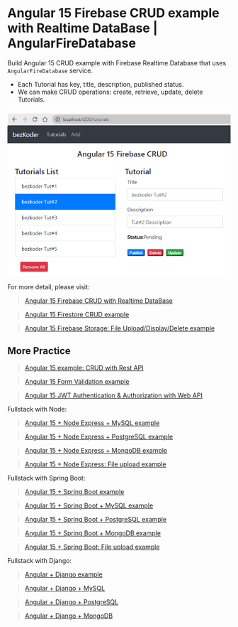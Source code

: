 # Angular 15 Firebase CRUD example with Realtime DataBase | AngularFireDatabase

Build Angular 15 CRUD example with Firebase Realtime Database that uses `AngularFireDatabase` service.

- Each Tutorial has key, title, description, published status.
- We can make CRUD operations: create, retrieve, update, delete Tutorials.

![angular-15-firebase-crud](angular-15-firebase-crud.png)

For more detail, please visit:
> [Angular 15 Firebase CRUD with Realtime DataBase](https://www.bezkoder.com/angular-15-firebase-crud/)

> [Angular 15 Firestore CRUD example](https://www.bezkoder.com/angular-15-firestore-crud/)

> [Angular 15 Firebase Storage: File Upload/Display/Delete example](https://www.bezkoder.com/angular-15-firebase-storage/)

## More Practice
> [Angular 15 example: CRUD with Rest API](https://www.bezkoder.com/angular-15-crud-example/)

> [Angular 15 Form Validation example](https://www.bezkoder.com/angular-15-form-validation/)

> [Angular 15 JWT Authentication & Authorization with Web API](https://www.bezkoder.com/angular-15-jwt-auth/)

Fullstack with Node:
> [Angular 15 + Node Express + MySQL example](https://www.bezkoder.com/angular-15-node-js-express-mysql/)

> [Angular 15 + Node Express + PostgreSQL example](https://www.bezkoder.com/angular-15-node-js-express-postgresql/)

> [Angular 15 + Node Express + MongoDB example](https://www.bezkoder.com/angular-15-node-js-express-mongodb/)

> [Angular 15 + Node Express: File upload example](https://www.bezkoder.com/angular-15-node-express-file-upload/)

Fullstack with Spring Boot:

> [Angular 15 + Spring Boot example](https://www.bezkoder.com/spring-boot-angular-15-crud/)

> [Angular 15 + Spring Boot + MySQL example](https://www.bezkoder.com/spring-boot-angular-15-mysql/)

> [Angular 15 + Spring Boot + PostgreSQL example](https://www.bezkoder.com/spring-boot-angular-15-postgresql/)

> [Angular 15 + Spring Boot + MongoDB example](https://www.bezkoder.com/spring-boot-angular-15-mongodb/)

> [Angular 15 + Spring Boot: File upload example](https://www.bezkoder.com/angular-15-spring-boot-file-upload/)

Fullstack with Django:
> [Angular + Django example](https://www.bezkoder.com/django-angular-13-crud-rest-framework/)

> [Angular + Django + MySQL](https://www.bezkoder.com/django-angular-mysql/)

> [Angular + Django + PostgreSQL](https://www.bezkoder.com/django-angular-postgresql/)

> [Angular + Django + MongoDB](https://www.bezkoder.com/django-angular-mongodb/)